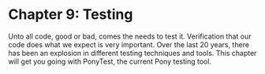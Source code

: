 # Chapter 9: Testing

Unto all code, good or bad, comes the needs to test it. Verification that our
code does what we expect is very important. Over the last 20 years, there has
been an explosion in different testing techniques and tools. This chapter will
get you going with PonyTest, the current Pony testing tool.
